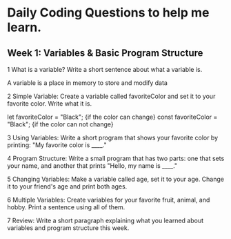 # Daily Coding Questions to help me learn.


## Week 1: Variables & Basic Program Structure


1 What is a variable? Write a short sentence about what a variable is. 

A variable is a place in memory to store and modify data 

2 Simple Variable: Create a variable called favoriteColor and set it to your favorite color. Write what it is.

let favoriteColor = "Black";      {if the color can change}
const favoriteColor = "Black";     {if the color can not change}


3 Using Variables: Write a short program that shows your favorite color by printing: "My favorite color is ____."


4 Program Structure: Write a small program that has two parts: one that sets your name, and another that prints "Hello, my name is ____."


5 Changing Variables: Make a variable called age, set it to your age. Change it to your friend's age and print both ages.


6 Multiple Variables: Create variables for your favorite fruit, animal, and hobby. Print a sentence using all of them.


7 Review: Write a short paragraph explaining what you learned about variables and program structure this week.
